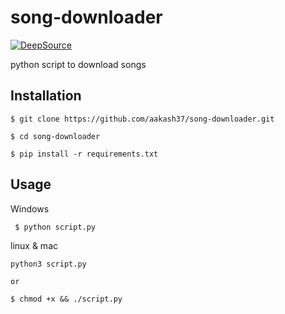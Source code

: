 # song-downloader

[![DeepSource](https://static.deepsource.io/deepsource-badge-light-mini.svg)](https://deepsource.io/gh/aakas68/song-downloader/?ref=repository-badge)

python script to download songs

## Installation

```
$ git clone https://github.com/aakash37/song-downloader.git

$ cd song-downloader

$ pip install -r requirements.txt
```

## Usage

Windows

```
 $ python script.py
```

linux & mac

```
python3 script.py

or

$ chmod +x && ./script.py
```
